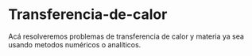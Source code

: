 # Transferencia-de-calor
Acá resolveremos problemas de transferencia de calor y materia ya sea usando metodos numéricos o analíticos.
